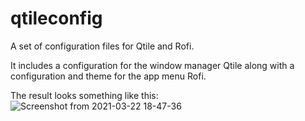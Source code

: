 # qtileconfig
A set of configuration files for Qtile and Rofi.

It includes a configuration for the window manager Qtile along with a configuration and theme for the app menu Rofi.

The result looks something like this:
![Screenshot from 2021-03-22 18-47-36](https://user-images.githubusercontent.com/60475104/112027811-3c411c80-8b40-11eb-9d61-2b858caafa40.png)
